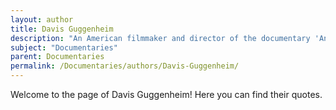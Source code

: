 ```yaml
---
layout: author
title: Davis Guggenheim
description: "An American filmmaker and director of the documentary 'An Inconvenient Truth', which highlights the global climate crisis and its impact."
subject: "Documentaries"
parent: Documentaries
permalink: /Documentaries/authors/Davis-Guggenheim/
---
```


Welcome to the page of Davis Guggenheim! Here you can find their quotes.
